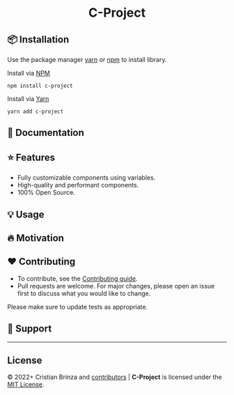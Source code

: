 <h1 align="center">C-Project </h1>


## 📦 Installation

Use the package manager [yarn](https://classic.yarnpkg.com/en/docs/install/#debian-stable) or [npm](https://docs.npmjs.com/downloading-and-installing-node-js-and-npm) to install library.

<a href="https://www.npmjs.com/package/c-project"></a>
Install via <a href="https://www.npmjs.com/package/c-project">NPM</a>
```
npm install c-project
```
Install via <a href="https://yarnpkg.com/package/c-project">Yarn</a>

```
yarn add c-project
```


## 🧾 Documentation



## ⭐ Features

- Fully customizable components using variables.
- High-quality and performant components.
- 100% Open Source.
## 💡 Usage

## 🔥 Motivation

## ❤ Contributing

- To contribute, see the [Contributing guide](https://github.com/CristianBrinza/c-project/blob/main/CONTRIBUTING.md).
- Pull requests are welcome. For major changes, please open an issue first to discuss what you would like to change.

Please make sure to update tests as appropriate.


## 🍵 Support

---

## License


&copy; 2022+ Cristian Brinza and [contributors](https://github.com/CristianBrinza/c-project/graphs/contributors) | **C-Project** is licensed under the [MIT License](https://github.com/CristianBrinza/c-project/blob/main/LICENSE).
